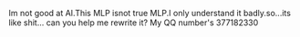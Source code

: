 Im not good at AI.This MLP isnot true MLP.I only understand it badly.so...its like shit...
can you help me rewrite it? My QQ number's 377182330 
